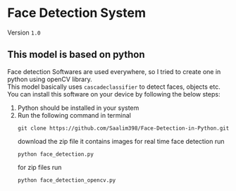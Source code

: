 # Face Detection System 

Version `1.0`   

## This model is based on python 
Face detection Softwares are used everywhere, so I tried to create one in python using openCV library.  
This model basically uses `cascadeclassifier` to detect faces, objects etc.   
You can install this software on your device by following the below steps:
1. Python should be installed in your system
2. Run the following command in terminal
   ```
   git clone https://github.com/Saalim398/Face-Detection-in-Python.git
   ```
   download the zip file it contains images
   for real time face detection run
   ```
   python face_detection.py
   ```
   for zip files run
   ```
   python face_detection_opencv.py
   ```

